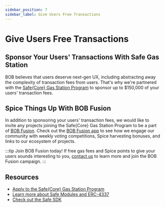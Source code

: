 ```yaml
---
sidebar_position: 7
sidebar_label: Give Users Free Transactions
---
```


# Give Users Free Transactions

## Sponsor Your Users' Transactions With Safe Gas Station

BOB believes that users deserve next-gen UX, including abstracting away the complexity of transaction fees from users. That's why we're partnered with the [Safe\{Core\} Gas Station Program](https://safe.global/gas-station) to sponsor up to $150,000 of your users' transaction fees.

## Spice Things Up With BOB Fusion

In addition to sponsoring your users' transaction fees, we would like to invite any projects joining the Safe\{Core\} Gas Station Program to be a part of [BOB Fusion](/learn/user-guides/bob-fusion/). Check out the [BOB Fusion app](https://app.gobob.xyz/fusion) to see how we engage our community with weekly voting competitions, Spice harvesting bonuses, and links to our ecosystem of projects.

:::tip Join BOB Fusion today!
If free gas fees and Spice points to give your users sounds interesting to you, [contact us](https://forms.gle/EKYmrAhPsyiQ3ua57) to learn more and join the BOB Fusion campaign.
:::

## Resources

- [Apply to the Safe\{Core\} Gas Station Program](https://wn2n6ocviur.typeform.com/gasstationapp)
- [Learn more about Safe Modules and ERC-4337](https://docs.safe.global/advanced/erc-4337/4337-safe)
- [Check out the Safe SDK](https://docs.safe.global/advanced/erc-4337/guides/safe-sdk)
